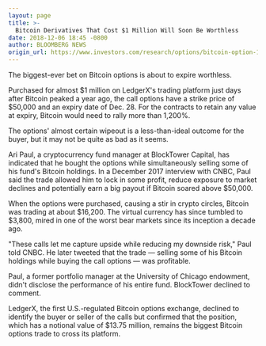 ```yaml
---
layout: page
title: >-
  Bitcoin Derivatives That Cost $1 Million Will Soon Be Worthless
date: 2018-12-06 18:45 -0800
author: BLOOMBERG NEWS
origin_url: https://www.investors.com/research/options/bitcoin-option-1-million-worthless/
---
```






The biggest-ever bet on Bitcoin options is about to expire worthless.




Purchased for almost $1 million on LedgerX's trading platform just days after Bitcoin peaked a year ago, the call options have a strike price of $50,000 and an expiry date of Dec. 28. For the contracts to retain any value at expiry, Bitcoin would need to rally more than 1,200%.


The options' almost certain wipeout is a less-than-ideal outcome for the buyer, but it may not be quite as bad as it seems.


Ari Paul, a cryptocurrency fund manager at BlockTower Capital, has indicated that he bought the options while simultaneously selling some of his fund's Bitcoin holdings. In a December 2017 interview with CNBC, Paul said the trade allowed him to lock in some profit, reduce exposure to market declines and potentially earn a big payout if Bitcoin soared above $50,000.


When the options were purchased, causing a stir in crypto circles, Bitcoin was trading at about $16,200. The virtual currency has since tumbled to $3,800, mired in one of the worst bear markets since its inception a decade ago.


"These calls let me capture upside while reducing my downside risk," Paul told CNBC. He later tweeted that the trade — selling some of his Bitcoin holdings while buying the call options — was profitable.


Paul, a former portfolio manager at the University of Chicago endowment, didn't disclose the performance of his entire fund. BlockTower declined to comment.


LedgerX, the first U.S.-regulated Bitcoin options exchange, declined to identify the buyer or seller of the calls but confirmed that the position, which has a notional value of $13.75 million, remains the biggest Bitcoin options trade to cross its platform.





